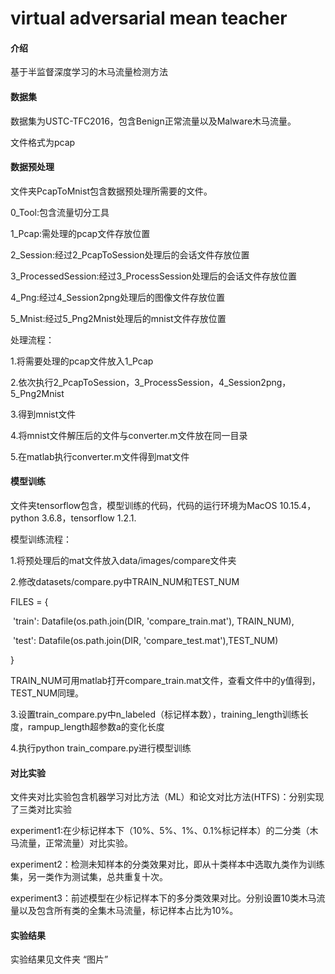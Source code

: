 # virtual adversarial mean teacher

#### 介绍
基于半监督深度学习的木马流量检测方法

#### 数据集

数据集为USTC-TFC2016，包含Benign正常流量以及Malware木马流量。

文件格式为pcap

#### 数据预处理

文件夹PcapToMnist包含数据预处理所需要的文件。

0_Tool:包含流量切分工具

1_Pcap:需处理的pcap文件存放位置

2_Session:经过2_PcapToSession处理后的会话文件存放位置

3_ProcessedSession:经过3_ProcessSession处理后的会话文件存放位置

4_Png:经过4_Session2png处理后的图像文件存放位置

5_Mnist:经过5_Png2Mnist处理后的mnist文件存放位置

处理流程：

1.将需要处理的pcap文件放入1_Pcap

2.依次执行2_PcapToSession，3_ProcessSession，4_Session2png，5_Png2Mnist

3.得到mnist文件

4.将mnist文件解压后的文件与converter.m文件放在同一目录

5.在matlab执行converter.m文件得到mat文件

#### 模型训练

文件夹tensorflow包含，模型训练的代码，代码的运行环境为MacOS 10.15.4， python 3.6.8，tensorflow 1.2.1.

模型训练流程：

1.将预处理后的mat文件放入data/images/compare文件夹

2.修改datasets/compare.py中TRAIN_NUM和TEST_NUM

  FILES = {

​    'train': Datafile(os.path.join(DIR, 'compare_train.mat'), TRAIN_NUM),

​    'test': Datafile(os.path.join(DIR, 'compare_test.mat'),TEST_NUM)

}

TRAIN_NUM可用matlab打开compare_train.mat文件，查看文件中的y值得到，TEST_NUM同理。

3.设置train_compare.py中n_labeled（标记样本数），training_length训练长度，rampup_length超参数a的变化长度

4.执行python train_compare.py进行模型训练

#### 对比实验

文件夹对比实验包含机器学习对比方法（ML）和论文对比方法(HTFS)：分别实现了三类对比实验

experiment1:在少标记样本下（10%、5%、1%、0.1%标记样本）的二分类（木马流量，正常流量）对比实验。

experiment2：检测未知样本的分类效果对比，即从十类样本中选取九类作为训练集，另一类作为测试集，总共重复十次。

experiment3：前述模型在少标记样本下的多分类效果对比。分别设置10类木马流量以及包含所有类的全集木马流量，标记样本占比为10%。
#### 实验结果
实验结果见文件夹 “图片”